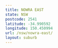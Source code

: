 ```yaml
---
title: NOWRA EAST
state: NSW
postcode: 2541
latitude: -34.990592
longitude: 150.450994
url: /nsw/nowra-east/
layout: suburb
---
```

